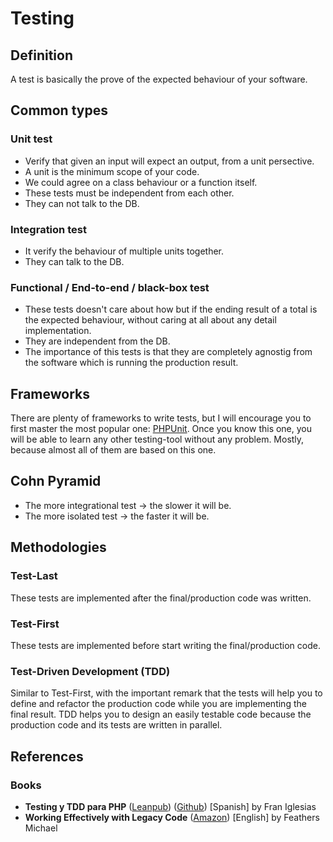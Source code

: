 # Testing

## Definition

A test is basically the prove of the expected behaviour of your software.

## Common types

### Unit test

- Verify that given an input will expect an output, from a unit persective.
- A unit is the minimum scope of your code.
- We could agree on a class behaviour or a function itself.
- These tests must be independent from each other.
- They can not talk to the DB.

### Integration test

- It verify the behaviour of multiple units together.
- They can talk to the DB.

### Functional / End-to-end / black-box test

- These tests doesn't care about how but if the ending result of a total is the expected behaviour, without caring at all about any detail implementation.
- They are independent from the DB.
- The importance of this tests is that they are completely agnostig from the software which is running the production result.

## Frameworks

There are plenty of frameworks to write tests, but I will encourage you to first master the most popular one: [PHPUnit](https://phpunit.de/documentation.html). Once you know this one, you will be able to learn any other testing-tool without any problem. Mostly, because almost all of them are based on this one.

## Cohn Pyramid

- The more integrational test -> the slower it will be.
- The more isolated test -> the faster it will be.

## Methodologies

### Test-Last

These tests are implemented after the final/production code was written.

### Test-First

These tests are implemented before start writing the final/production code.

### Test-Driven Development (TDD)

Similar to Test-First, with the important remark that the tests will help you to define and refactor the production code while you are implementing the final result. TDD helps you to design an easily testable code because the production code and its tests are written in parallel.

## References

### Books

* **Testing y TDD para PHP** ([Leanpub](https://leanpub.com/testingytddparaphp/read)) ([Github](https://github.com/franiglesias/testing-php)) [Spanish] by Fran Iglesias
* **Working Effectively with Legacy Code** ([Amazon](https://www.amazon.es/Working-Effectively-Legacy-Robert-Martin/dp/0131177052)) [English] by Feathers Michael
